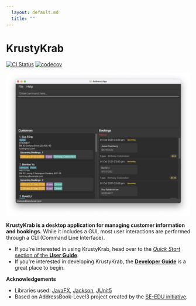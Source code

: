 ```yaml
---
  layout: default.md
  title: ""
---
```


# KrustyKrab

[![CI Status](https://github.com/se-edu/addressbook-level3/workflows/Java%20CI/badge.svg)](https://github.com/se-edu/addressbook-level3/actions)
[![codecov](https://codecov.io/gh/se-edu/addressbook-level3/branch/master/graph/badge.svg)](https://codecov.io/gh/se-edu/addressbook-level3)

![Ui](images/Ui.png)

**KrustyKrab is a desktop application for managing customer information and bookings.** While it includes a GUI, most user interactions are performed through a CLI (Command Line Interface).

* If you're interested in using KrustyKrab, head over to the [_Quick Start_ section of the **User Guide**](UserGuide.html#quick-start).
* If you're interested in developing KrustyKrab, the [**Developer Guide**](DeveloperGuide.html) is a great place to begin.

**Acknowledgements**

* Libraries used: [JavaFX](https://openjfx.io/), [Jackson](https://github.com/FasterXML/jackson), [JUnit5](https://github.com/junit-team/junit5)
* Based on AddressBook-Level3 project created by the [SE-EDU initiative](https://se-education.org).

